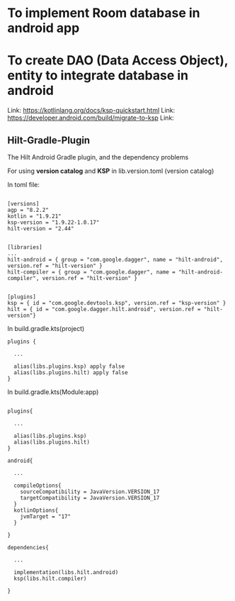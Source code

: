 # To implement Room database in android app
# To create DAO (Data Access Object), entity to integrate database in android

Link: https://kotlinlang.org/docs/ksp-quickstart.html
Link: https://developer.android.com/build/migrate-to-ksp
Link: 

## Hilt-Gradle-Plugin
The Hilt Android Gradle plugin, and the dependency problems


For using **version catalog** and **KSP** in lib.version.toml (version catalog)

In toml file:
```

[versions]
agp = "8.2.2"
kotlin = "1.9.21"
ksp-version = "1.9.22-1.0.17"
hilt-version = "2.44"


[libraries]
...
hilt-android = { group = "com.google.dagger", name = "hilt-android", version.ref = "hilt-version" }
hilt-compiler = { group = "com.google.dagger", name = "hilt-android-compiler", version.ref = "hilt-version" }


[plugins]
ksp = { id = "com.google.devtools.ksp", version.ref = "ksp-version" }
hilt = { id = "com.google.dagger.hilt.android", version.ref = "hilt-version"}

```

In build.gradle.kts(project)
```
plugins {

  ...

  alias(libs.plugins.ksp) apply false
  alias(libs.plugins.hilt) apply false
}
```

In build.gradle.kts(Module:app)
```

plugins{

  ...

  alias(libs.plugins.ksp)
  alias(libs.plugins.hilt)
}

android{

  ...

  compileOptions{
    sourceCompatibility = JavaVersion.VERSION_17
    targetCompatibility = JavaVersion.VERSION_17
  }
  kotlinOptions{
    jvmTarget = "17"
  }

}

dependencies{

  ...

  implementation(libs.hilt.android)
  ksp(libs.hilt.compiler)

}
```
